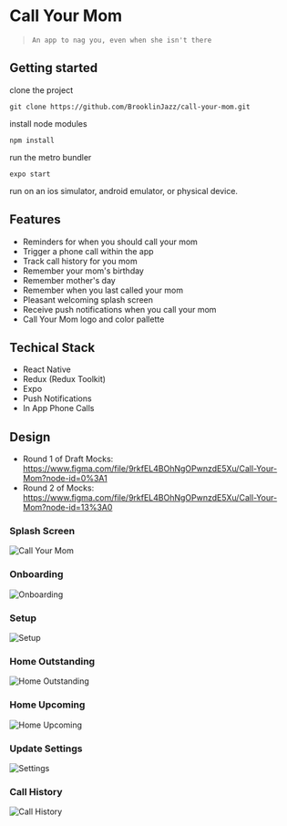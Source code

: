# Call Your Mom

> `An app to nag you, even when she isn't there`


## Getting started

clone the project
```
git clone https://github.com/BrooklinJazz/call-your-mom.git
```

install node modules

```
npm install
```

run the metro bundler

```
expo start
```

run on an ios simulator, android emulator, or physical device.

## Features
- Reminders for when you should call your mom
- Trigger a phone call within the app
- Track call history for you mom
- Remember your mom's birthday
- Remember mother's day
- Remember when you last called your mom
- Pleasant welcoming splash screen
- Receive push notifications when you call your mom
- Call Your Mom logo and color pallette

## Techical Stack
- React Native
- Redux (Redux Toolkit)
- Expo
- Push Notifications
- In App Phone Calls

## Design
- Round 1 of Draft Mocks: https://www.figma.com/file/9rkfEL4BOhNgOPwnzdE5Xu/Call-Your-Mom?node-id=0%3A1
- Round 2 of Mocks: https://www.figma.com/file/9rkfEL4BOhNgOPwnzdE5Xu/Call-Your-Mom?node-id=13%3A0

### Splash Screen
![Call Your Mom](./assets/SplashScreenPage.png "Call Your Mom")

### Onboarding
![Onboarding](./assets/Onboarding.png "Onboarding")

### Setup
![Setup](./assets/SetupPage.png "Setup")

### Home Outstanding
![Home Outstanding](./assets/HomeOutstanding.png "Home Outstanding")

### Home Upcoming
![Home Upcoming](./assets/HomeUpcoming.png "Home Upcoming")

### Update Settings
![Settings](./assets/SettingsPage.png "Settings")

### Call History
![Call History](./assets/CallHistoryPage.png "Call History")
